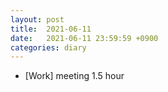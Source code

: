 ```yaml
---
layout: post
title:  2021-06-11
date:   2021-06-11 23:59:59 +0900
categories: diary
---
```


- [Work] meeting 1.5 hour
